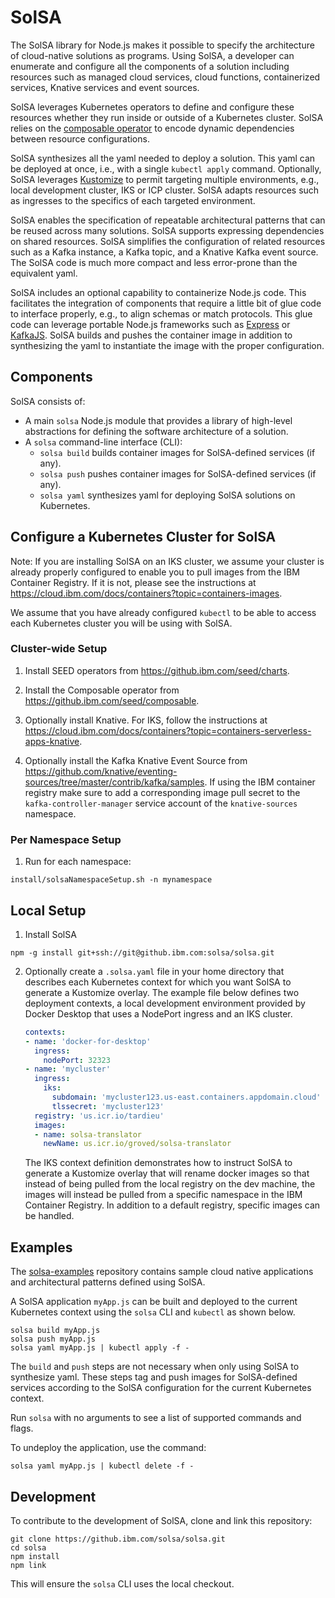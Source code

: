 # SolSA

The SolSA library for Node.js makes it possible to specify the architecture of
cloud-native solutions as programs. Using SolSA, a developer can enumerate and
configure all the components of a solution including resources such as managed
cloud services, cloud functions, containerized services, Knative services and
event sources.

SolSA leverages Kubernetes operators to define and configure these resources
whether they run inside or outside of a Kubernetes cluster. SolSA relies on the
[composable operator](https://github.ibm.com/seed/composable) to encode dynamic
dependencies between resource configurations.

SolSA synthesizes all the yaml needed to deploy a solution. This yaml can be
deployed at once, i.e., with a single `kubectl apply` command. Optionally, SolSA
leverages [Kustomize](https://github.com/kubernetes-sigs/kustomize) to permit
targeting multiple environments, e.g., local development cluster, IKS or ICP
cluster. SolSA adapts resources such as ingresses to the specifics of each
targeted environment.

SolSA enables the specification of repeatable architectural patterns that can be
reused across many solutions. SolSA supports expressing dependencies on shared
resources. SolSA simplifies the configuration of related resources such as a
Kafka instance, a Kafka topic, and a Knative Kafka event source. The SolSA code
is much more compact and less error-prone than the equivalent yaml.

SolSA includes an optional capability to containerize Node.js code. This
facilitates the integration of components that require a little bit of glue code
to interface properly, e.g., to align schemas or match protocols. This glue code
can leverage portable Node.js frameworks such as
[Express](https://expressjs.com) or [KafkaJS](https://kafka.js.org). SolSA
builds and pushes the container image in addition to synthesizing the yaml to
instantiate the image with the proper configuration.

## Components

SolSA consists of:
- A main `solsa` Node.js module that provides a library of high-level
  abstractions for defining the software architecture of a solution.
- A `solsa` command-line interface (CLI):
  - `solsa build` builds container images for SolSA-defined services (if any).
  - `solsa push` pushes container images for SolSA-defined services (if any).
  - `solsa yaml` synthesizes yaml for deploying SolSA solutions on Kubernetes.

## Configure a Kubernetes Cluster for SolSA

Note: If you are installing SolSA on an IKS cluster, we assume your cluster is
already properly configured to enable you to pull images from the IBM Container
Registry. If it is not, please see the instructions at
https://cloud.ibm.com/docs/containers?topic=containers-images.

We assume that you have already configured `kubectl` to be able to access each
Kubernetes cluster you will be using with SolSA.

### Cluster-wide Setup

1. Install SEED operators from https://github.ibm.com/seed/charts.

2. Install the Composable operator from https://github.ibm.com/seed/composable.

3. Optionally install Knative. For IKS, follow the instructions at
   https://cloud.ibm.com/docs/containers?topic=containers-serverless-apps-knative.

4. Optionally install the Kafka Knative Event Source from
   https://github.com/knative/eventing-sources/tree/master/contrib/kafka/samples.
   If using the IBM container registry make sure to add a corresponding image
   pull secret to the `kafka-controller-manager` service account of the
   `knative-sources` namespace.

### Per Namespace Setup

1. Run for each namespace:
```shell
install/solsaNamespaceSetup.sh -n mynamespace
```

## Local Setup

1. Install SolSA

```shell
npm -g install git+ssh://git@github.ibm.com:solsa/solsa.git
```

2. Optionally create a `.solsa.yaml` file in your home directory that describes
   each Kubernetes context for which you want SolSA to generate a Kustomize
   overlay. The example file below defines two deployment contexts, a local
   development environment provided by Docker Desktop that uses a NodePort
   ingress and an IKS cluster.
   ```yaml
   contexts:
   - name: 'docker-for-desktop'
     ingress:
       nodePort: 32323
   - name: 'mycluster'
     ingress:
       iks:
         subdomain: 'mycluster123.us-east.containers.appdomain.cloud'
         tlssecret: 'mycluster123'
     registry: 'us.icr.io/tardieu'
     images:
     - name: solsa-translator
       newName: us.icr.io/groved/solsa-translator
   ```
   The IKS context definition demonstrates how to instruct SolSA to generate a
   Kustomize overlay that will rename docker images so that instead of being
   pulled from the local registry on the dev machine, the images will instead be
   pulled from a specific namespace in the IBM Container Registry. In addition
   to a default registry, specific images can be handled.

## Examples

The [solsa-examples](https://github.ibm.com/solsa/solsa-examples) repository
contains sample cloud native applications and architectural patterns defined
using SolSA.

A SolSA application `myApp.js` can be built and deployed to the current
Kubernetes context using the `solsa` CLI and `kubectl` as shown below.
```shell
solsa build myApp.js
solsa push myApp.js
solsa yaml myApp.js | kubectl apply -f -
```
The `build` and `push` steps are not necessary when only using SolSA to
synthesize yaml. These steps tag and push images for SolSA-defined services
according to the SolSA configuration for the current Kubernetes context.

Run `solsa` with no arguments to see a list of supported commands and flags.

To undeploy the application, use the command:
```shell
solsa yaml myApp.js | kubectl delete -f -
```

## Development

To contribute to the development of SolSA, clone and link this repository:
```shell
git clone https://github.ibm.com/solsa/solsa.git
cd solsa
npm install
npm link
```
This will ensure the `solsa` CLI uses the local checkout.

